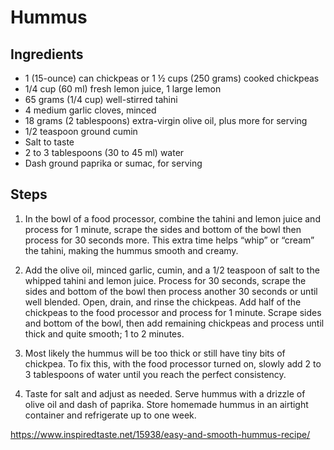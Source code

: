 # Hummus

## Ingredients
- 1 (15-ounce) can chickpeas or 1 ½ cups (250 grams) cooked chickpeas
- 1/4 cup (60 ml) fresh lemon juice, 1 large lemon
- 65 grams (1/4 cup) well-stirred tahini
- 4 medium garlic cloves, minced
- 18 grams (2 tablespoons) extra-virgin olive oil, plus more for serving
- 1/2 teaspoon ground cumin
- Salt to taste
- 2 to 3 tablespoons (30 to 45 ml) water
- Dash ground paprika or sumac, for serving

## Steps
1. In the bowl of a food processor, combine the tahini and lemon juice and process for 1 minute, scrape the sides and bottom of the bowl then process for 30 seconds more. This extra time helps “whip” or “cream” the tahini, making the hummus smooth and creamy.

1. Add the olive oil, minced garlic, cumin, and a 1/2 teaspoon of salt to the whipped tahini and lemon juice. Process for 30 seconds, scrape the sides and bottom of the bowl then process another 30 seconds or until well blended. Open, drain, and rinse the chickpeas. Add half of the chickpeas to the food processor and process for 1 minute. Scrape sides and bottom of the bowl, then add remaining chickpeas and process until thick and quite smooth; 1 to 2 minutes.

1. Most likely the hummus will be too thick or still have tiny bits of chickpea. To fix this, with the food processor turned on, slowly add 2 to 3 tablespoons of water until you reach the perfect consistency.

1. Taste for salt and adjust as needed. Serve hummus with a drizzle of olive oil and dash of paprika. Store homemade hummus in an airtight container and refrigerate up to one week.







https://www.inspiredtaste.net/15938/easy-and-smooth-hummus-recipe/
